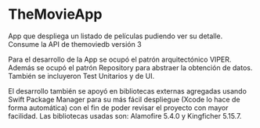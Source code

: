 # TheMovieApp
App que despliega un listado de películas pudiendo ver su detalle. Consume la API de themoviedb versión 3

Para el desarrollo de la App se ocupó el patrón arquitectónico VIPER. Además se ocupó el patrón Repository para abstraer la obtención de datos.
También se incluyeron Test Unitarios y de UI.

El desarrollo también se apoyó en bibliotecas externas agregadas usando Swift Package Manager para su más fácil despliegue (Xcode lo hace de forma automática) con el fin de poder revisar el proyecto con mayor facilidad.
Las bibliotecas usadas son: Alamofire 5.4.0 y Kingficher 5.15.7.
